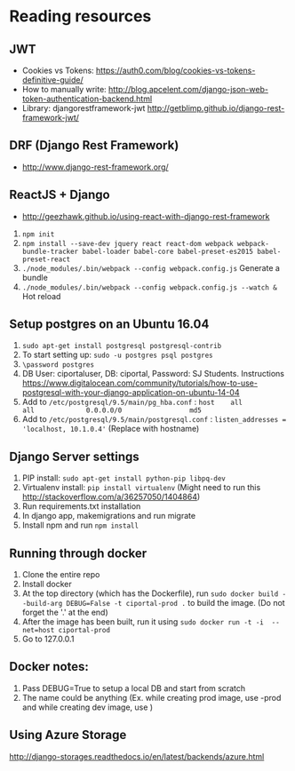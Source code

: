 # Reading resources

## JWT
- Cookies vs Tokens: https://auth0.com/blog/cookies-vs-tokens-definitive-guide/
- How to manually write: http://blog.apcelent.com/django-json-web-token-authentication-backend.html
- Library: djangorestframework-jwt http://getblimp.github.io/django-rest-framework-jwt/

## DRF (Django Rest Framework)
- http://www.django-rest-framework.org/

## ReactJS + Django
- http://geezhawk.github.io/using-react-with-django-rest-framework

1. `npm init`
2. `npm install --save-dev jquery react react-dom webpack webpack-bundle-tracker babel-loader babel-core babel-preset-es2015 babel-preset-react`
5. `./node_modules/.bin/webpack --config webpack.config.js` Generate a bundle
6. `./node_modules/.bin/webpack --config webpack.config.js --watch &` Hot reload

## Setup postgres on an Ubuntu 16.04
1. `sudo apt-get install postgresql postgresql-contrib`
2. To start setting up: `sudo -u postgres psql postgres`
3. `\password postgres`
4. DB User: ciportaluser, DB: ciportal, Password: SJ Students. Instructions https://www.digitalocean.com/community/tutorials/how-to-use-postgresql-with-your-django-application-on-ubuntu-14-04
5. Add to `/etc/postgresql/9.5/main/pg_hba.conf` : `host    all             all             0.0.0.0/0                 md5`
6. Add to `/etc/postgresql/9.5/main/postgresql.conf` : `listen_addresses = 'localhost, 10.1.0.4'` (Replace with hostname)


## Django Server settings
1. PIP install: `sudo apt-get install python-pip libpq-dev`
2. Virtualenv install: `pip install virtualenv` (Might need to run this http://stackoverflow.com/a/36257050/1404864) 
2. Run requirements.txt installation
3. In django app, makemigrations and run migrate
4. Install npm and run `npm install`

## Running through docker
1. Clone the entire repo
2. Install docker
3. At the top directory (which has the Dockerfile), run `sudo docker build --build-arg DEBUG=False -t ciportal-prod .` to build the image. (Do not forget the '.' at the end)
4. After the image has been built, run it using `sudo docker run -t -i  --net=host ciportal-prod`
5. Go to 127.0.0.1

## Docker notes: 
1. Pass DEBUG=True to setup a local DB and start from scratch
2. The name could be anything (Ex. while creating prod image, use <name>-prod and while creating dev image, use <name>)

## Using Azure Storage
http://django-storages.readthedocs.io/en/latest/backends/azure.html



